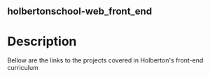 ## holbertonschool-web_front_end

# Description
Bellow are the links to the projects covered in Holberton's front-end curriculum
